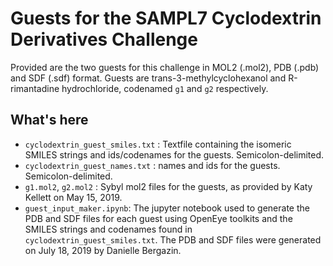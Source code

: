# Guests for the SAMPL7 Cyclodextrin Derivatives Challenge

Provided are the two guests for this challenge in MOL2 (.mol2), PDB (.pdb) and SDF (.sdf) format. Guests are trans-3-methylcyclohexanol and R-rimantadine hydrochloride, codenamed `g1` and `g2` respectively.


## What's here

- `cyclodextrin_guest_smiles.txt` : Textfile containing the isomeric SMILES strings and ids/codenames for the guests. Semicolon-delimited.
- `cyclodextrin_guest_names.txt` : names and ids for the guests. Semicolon-delimited.
- `g1.mol2`, `g2.mol2` : Sybyl mol2 files for the guests, as provided by Katy Kellett on May 15, 2019.
- `guest_input_maker.ipynb`: The jupyter notebook used to generate the PDB and SDF files for each guest using OpenEye toolkits and the SMILES strings and codenames found in `cyclodextrin_guest_smiles.txt`. The PDB and SDF files were generated on July 18, 2019 by Danielle Bergazin.
